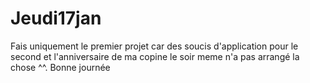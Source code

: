 # Jeudi17jan
Fais uniquement le premier projet car des soucis d'application pour le second et l'anniversaire de ma copine le soir meme n'a pas arrangé la chose ^^. 
Bonne journée
